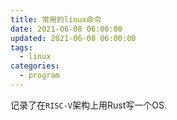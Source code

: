 ```yaml
---
title: 常用的linux命令
date: 2021-06-08 06:00:00
updated: 2021-06-08 06:00:00
tags:
  - linux
categories: 
  - program
---
```


记录了在`RISC-V`架构上用Rust写一个OS.

<!-- more -->


